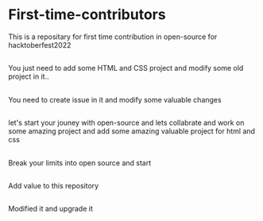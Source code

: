 # First-time-contributors
This is a repositary for first time contribution in open-source for hacktoberfest2022


##

You just need to add some HTML and CSS project and modify some old project in it..

##

You need to create issue in it and modify some valuable changes

##

let's start your jouney with open-source and lets collabrate and work on some amazing  project and add some amazing valuable project for html and css 

##
Break your limits into open source and start 

##
Add value to this repository 

##
Modified it and upgrade it

##
